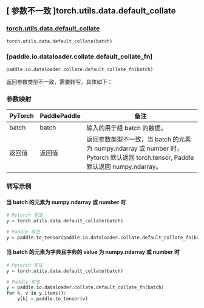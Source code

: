 ## [ 参数不一致 ]torch.utils.data.default_collate
### [torch.utils.data.default_collate](https://pytorch.org/docs/stable/data.html?highlight=default_collate#torch.utils.data.default_collate)

```python
torch.utils.data.default_collate(batch)
```

### [paddle.io.dataloader.collate.default_collate_fn]

```python
paddle.io.dataloader.collate.default_collate_fn(batch)
```

返回参数类型不一致，需要转写。具体如下：
### 参数映射
| PyTorch       | PaddlePaddle | 备注                                                   |
| ------------- | ------------ | ------------------------------------------------------ |
| batch        | batch        | 输入的用于组 batch 的数据。                                    |
| 返回值        | 返回值        | 返回参数类型不一致，当 batch 的元素为 numpy.ndarray 或 number 时， Pytorch 默认返回 torch.tensor, Paddle 默认返回 numpy.ndarray。                                    |


### 转写示例
#### 当 batch 的元素为 numpy.ndarray 或 number 时
```python
# Pytorch 写法
y = torch.utils.data.default_collate(batch)

# Paddle 写法
y = paddle.to_tensor(paddle.io.dataloader.collate.default_collate_fn(batch))
```

#### 当 batch 的元素为字典且字典的 value 为 numpy.ndarray 或 number 时
```python
# Pytorch 写法
y = torch.utils.data.default_collate(batch)

# Paddle 写法
y = paddle.io.dataloader.collate.default_collate_fn(batch)
for k, v in y.items():
    y[k] = paddle.to_tensor(v)
```
